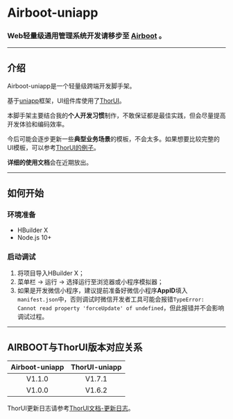 # Airboot-uniapp

### Web轻量级通用管理系统开发请移步至 <a href="https://gitee.com/air-soft/airboot" target="_blank">Airboot</a> 。

---

## 介绍

Airboot-uniapp是一个轻量级跨端开发脚手架。

基于<a href="https://uniapp.dcloud.net.cn/" target="_blank">uniapp</a>框架，UI组件库使用了<a href="https://www.thorui.cn/" target="_blank">ThorUI</a>。

本脚手架主要结合我的**个人开发习惯**制作，不敢保证都是最佳实践，但会尽量提高开发体验和编码效率。

今后可能会逐步更新一些**典型业务场景**的模板，不会太多。如果想要比较完整的UI模板，可以参考<a href="https://gitee.com/echo0927/ThorUI-uniapp/tree/master/pages" target="_blank">ThorUI的例子</a>。

**详细的使用文档**会在近期放出。

---

## 如何开始

### 环境准备

- HBuilder X
- Node.js 10+

### 启动调试

1. 将项目导入HBuilder X；
2. 菜单栏 -> 运行 -> 选择运行至浏览器或小程序模拟器；
3. 如果是开发微信小程序，建议提前准备好微信小程序**AppID**填入`manifest.json`中，否则调试时微信开发者工具可能会报错`TypeError: Cannot read property 'forceUpdate' of undefined`，但此报错并不会影响调试过程。

---

## AIRBOOT与ThorUI版本对应关系

|  Airboot-uniapp   |  ThorUI-uniapp  |
|  :----:  | :----:  |
| V1.1.0  | V1.7.1 |
| V1.0.0  | V1.6.2 |

ThorUI更新日志请参考<a href="https://thorui.cn/doc/docs/log.html" target="_blank">ThorUI文档-更新日志</a>。
